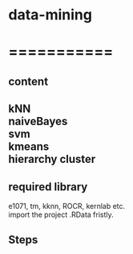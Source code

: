 <h1>data-mining<h1>
===========

<h2>content<h2>
<p>kNN<br/>
naiveBayes<br/>
svm<br/>
kmeans<br/>
hierarchy cluster<br/>
<p>

<h2>required library </h2>
<p>
e1071, tm, kknn, ROCR, kernlab etc.<br/>
import the project .RData fristly.<br/>
</p>


<h2>Steps </h2>




